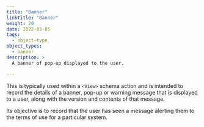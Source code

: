```yaml
---
title: "Banner"
linkTitle: "Banner"
weight: 20
date: 2022-05-05
tags:
  - object-type
object_types:
  - banner
description: >
  A banner of pop-up displayed to the user.

---
```


This is typically used within a `<View>` schema action and is intended to record the details of a banner, pop-up or warning message that is displayed to a user, along with the version and contents of that message.

Its objective is to record that the user has seen a message alerting them to the terms of use for a particular system.

